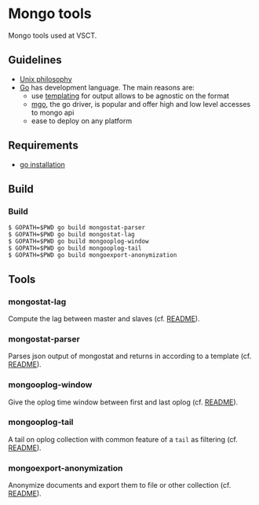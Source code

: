 # Mongo tools

Mongo tools used at VSCT.

## Guidelines

* [Unix philosophy](http://www.catb.org/esr/writings/taoup/html/ch01s06.html)
* [Go](http://golang.org/) has development language. The main reasons are: 
  * use [templating](http://golang.org/pkg/text/template/) for output allows to be agnostic on the format
  * [mgo](https://labix.org/mgo), the go driver, is popular and offer high and low level accesses to mongo api
  * ease to deploy on any platform

## Requirements

* [go installation](https://golang.org/doc/install)


## Build


### Build 
    
    $ GOPATH=$PWD go build mongostat-parser 
    $ GOPATH=$PWD go build mongostat-lag 
    $ GOPATH=$PWD go build mongooplog-window 
    $ GOPATH=$PWD go build mongooplog-tail 
    $ GOPATH=$PWD go build mongoexport-anonymization 

## Tools

### mongostat-lag

Compute the lag between master and slaves (cf. [README](mongostat-lag/README.md)).

### mongostat-parser

Parses json output of mongostat and returns in according to a template (cf. [README](mongostat-parser/README.md)).

### mongooplog-window

Give the oplog time window between first and last oplog (cf. [README](mongooplog-window/README.md)).

### mongooplog-tail

A tail on oplog collection with common feature of a `tail` as filtering (cf. [README](mongooplog-tail/README.md)).

### mongoexport-anonymization

Anonymize documents and export them to file or other collection (cf. [README](mongoexport-anonymization/README.md)).
